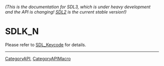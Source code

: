 ###### (This is the documentation for SDL3, which is under heavy development and the API is changing! [SDL2](https://wiki.libsdl.org/SDL2/) is the current stable version!)
# SDLK_N

Please refer to [SDL_Keycode](SDL_Keycode) for details.

----
[CategoryAPI](CategoryAPI), [CategoryAPIMacro](CategoryAPIMacro)

